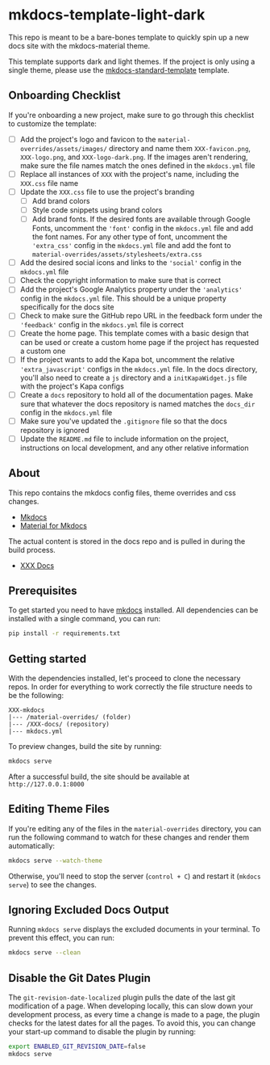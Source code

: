 # mkdocs-template-light-dark

This repo is meant to be a bare-bones template to quickly spin up a new docs site with the mkdocs-material theme.

This template supports dark and light themes. If the project is only using a single theme, please use the [mkdocs-standard-template](https://github.com/eshaben/mkdocs-template-standard) template.

## Onboarding Checklist

If you're onboarding a new project, make sure to go through this checklist to customize the template:

- [ ] Add the project's logo and favicon to the `material-overrides/assets/images/` directory and name them `XXX-favicon.png`, `XXX-logo.png`, and `XXX-logo-dark.png`. If the images aren't rendering, make sure the file names match the ones defined in the `mkdocs.yml` file
- [ ] Replace all instances of `XXX` with the project's name, including the `XXX.css` file name
- [ ] Update the `XXX.css` file to use the project's branding
    - [ ] Add brand colors
    - [ ] Style code snippets using brand colors
    - [ ] Add brand fonts. If the desired fonts are available through Google Fonts, uncomment the `'font'` config in the `mkdocs.yml` file and add the font names. For any other type of font, uncomment the `'extra_css'` config in the `mkdocs.yml` file and add the font to `material-overrides/assets/stylesheets/extra.css`
- [ ] Add the desired social icons and links to the `'social'` config in the `mkdocs.yml` file
- [ ] Check the copyright information to make sure that is correct
- [ ] Add the project's Google Analytics property under the `'analytics'` config in the `mkdocs.yml` file. This should be a unique property specifically for the docs site
- [ ] Check to make sure the GitHub repo URL in the feedback form under the `'feedback'` config in the `mkdocs.yml` file is correct
- [ ] Create the home page. This template comes with a basic design that can be used or create a custom home page if the project has requested a custom one
- [ ] If the project wants to add the Kapa bot, uncomment the relative `'extra_javascript'` configs in the `mkdocs.yml` file. In the docs directory, you'll also need to create a `js` directory and a `initKapaWidget.js` file with the project's Kapa configs
- [ ] Create a `docs` repository to hold all of the documentation pages. Make sure that whatever the docs repository is named matches the `docs_dir` config in the `mkdocs.yml` file
- [ ] Make sure you've updated the `.gitignore` file so that the docs repository is ignored
- [ ] Update the `README.md` file to include information on the project, instructions on local development, and any other relative information

## About

This repo contains the mkdocs config files, theme overrides and css changes.

- [Mkdocs](https://www.mkdocs.org/)
- [Material for Mkdocs](https://squidfunk.github.io/mkdocs-material/)

The actual content is stored in the docs repo and is pulled in during the build process.

- [XXX Docs](https://github.com/XXX/XXX-docs)

## Prerequisites

To get started you need to have [mkdocs](https://www.mkdocs.org/) installed. All dependencies can be installed with a single command, you can run:

```bash
pip install -r requirements.txt
```

## Getting started

With the dependencies installed, let's proceed to clone the necessary repos. In order for everything to work correctly the file structure needs to be the following:

```text
XXX-mkdocs
|--- /material-overrides/ (folder)
|--- /XXX-docs/ (repository)
|--- mkdocs.yml
```

To preview changes, build the site by running:

```bash
mkdocs serve
```

After a successful build, the site should be available at `http://127.0.0.1:8000`

## Editing Theme Files

If you're editing any of the files in the `material-overrides` directory, you can run the following command to watch for these changes and render them automatically:

```bash
mkdocs serve --watch-theme
```

Otherwise, you'll need to stop the server (`control + C`) and restart it (`mkdocs serve`) to see the changes.

## Ignoring Excluded Docs Output

Running `mkdocs serve` displays the excluded documents in your terminal. To prevent this effect, you can run:

```bash
mkdocs serve --clean
```

## Disable the Git Dates Plugin

The `git-revision-date-localized` plugin pulls the date of the last git modification of a page. When developing locally, this can slow down your development process, as every time a change is made to a page, the plugin checks for the latest dates for all the pages. To avoid this, you can change your start-up command to disable the plugin by running:

```bash
export ENABLED_GIT_REVISION_DATE=false
mkdocs serve
```
